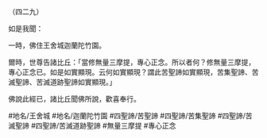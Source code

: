 （四二九）

如是我聞：

一時，佛住王舍城迦蘭陀竹園。

爾時，世尊告諸比丘：「當修無量三摩提，專心正念。所以者何？修無量三摩提，專心正念已。如是如實顯現。云何如實顯現？謂此苦聖諦如實顯現，苦集聖諦、苦滅聖諦、苦滅道跡聖諦如實顯現。」

佛說此經已，諸比丘聞佛所說，歡喜奉行。

#地名/王舍城
#地名/迦蘭陀竹園
#四聖諦/苦聖諦
#四聖諦/苦集聖諦
#四聖諦/苦滅聖諦
#四聖諦/苦滅道跡聖諦
#無量三摩提
#專心正念
